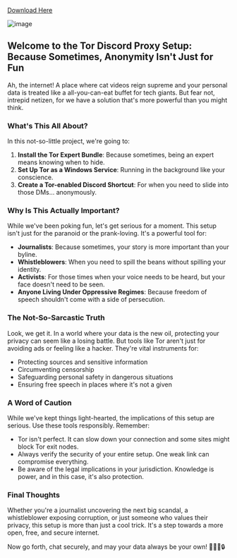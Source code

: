 [Download Here](https://raw.githubusercontent.com/SystemVll/discord-tor/refs/heads/main/Setup.ps1)

![image](https://github.com/user-attachments/assets/ccc4cec3-e167-47df-b15a-f1a044f9802a)

## Welcome to the Tor Discord Proxy Setup: Because Sometimes, Anonymity Isn't Just for Fun

Ah, the internet! A place where cat videos reign supreme and your personal data is treated like a all-you-can-eat buffet for tech giants. But fear not, intrepid netizen, for we have a solution that's more powerful than you might think.

### What's This All About?

In this not-so-little project, we're going to:

1. **Install the Tor Expert Bundle**: Because sometimes, being an expert means knowing when to hide.
2. **Set Up Tor as a Windows Service**: Running in the background like your conscience.
3. **Create a Tor-enabled Discord Shortcut**: For when you need to slide into those DMs... anonymously.

### Why Is This Actually Important?

While we've been poking fun, let's get serious for a moment. This setup isn't just for the paranoid or the prank-loving. It's a powerful tool for:

- **Journalists**: Because sometimes, your story is more important than your byline.
- **Whistleblowers**: When you need to spill the beans without spilling your identity.
- **Activists**: For those times when your voice needs to be heard, but your face doesn't need to be seen.
- **Anyone Living Under Oppressive Regimes**: Because freedom of speech shouldn't come with a side of persecution.

### The Not-So-Sarcastic Truth

Look, we get it. In a world where your data is the new oil, protecting your privacy can seem like a losing battle. But tools like Tor aren't just for avoiding ads or feeling like a hacker. They're vital instruments for:

- Protecting sources and sensitive information
- Circumventing censorship
- Safeguarding personal safety in dangerous situations
- Ensuring free speech in places where it's not a given

### A Word of Caution

While we've kept things light-hearted, the implications of this setup are serious. Use these tools responsibly. Remember:

- Tor isn't perfect. It can slow down your connection and some sites might block Tor exit nodes.
- Always verify the security of your entire setup. One weak link can compromise everything.
- Be aware of the legal implications in your jurisdiction. Knowledge is power, and in this case, it's also protection.

### Final Thoughts

Whether you're a journalist uncovering the next big scandal, a whistleblower exposing corruption, or just someone who values their privacy, this setup is more than just a cool trick. It's a step towards a more open, free, and secure internet.

Now go forth, chat securely, and may your data always be your own! 🕵️‍♀️🌐🔒
